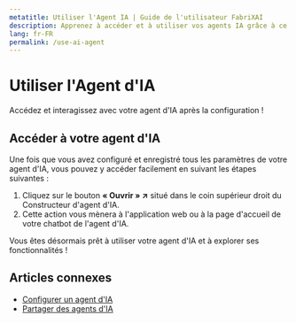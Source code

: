 ```yaml
---
metatitle: Utiliser l'Agent IA | Guide de l'utilisateur FabriXAI
description: Apprenez à accéder et à utiliser vos agents IA grâce à ce guide étape par étape.
lang: fr-FR
permalink: /use-ai-agent
---
```


# Utiliser l'Agent d'IA

Accédez et interagissez avec votre agent d'IA après la configuration !

## Accéder à votre agent d'IA

Une fois que vous avez configuré et enregistré tous les paramètres de votre agent d'IA, vous pouvez y accéder facilement en suivant les étapes suivantes :

1. Cliquez sur le bouton **« Ouvrir » ↗** situé dans le coin supérieur droit du Constructeur d'agent d'IA.
2. Cette action vous mènera à l'application web ou à la page d'accueil de votre chatbot de l'agent d'IA.

Vous êtes désormais prêt à utiliser votre agent d'IA et à explorer ses fonctionnalités !

## Articles connexes
- [Configurer un agent d'IA](/en-us/configure-ai-agent/)
- [Partager des agents d'IA](/en-us/share-ai-agents)